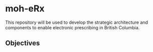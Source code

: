 # moh-eRx

This repository will be used to develop the strategic architecture and components to enable electronic prescribing in British Columbia.

## Objectives


